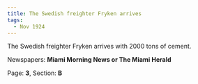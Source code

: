 ```yaml
---  
title: The Swedish freighter Fryken arrives  
tags:  
  - Nov 1924  
---  
```

  
The Swedish freighter Fryken arrives with 2000 tons of cement.  
  
Newspapers: **Miami Morning News or The Miami Herald**  
  
Page: **3**, Section: **B** 
